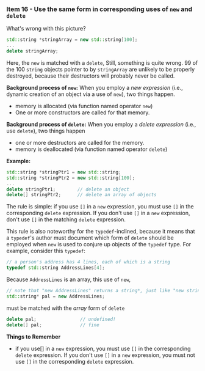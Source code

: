 ### Item 16 - Use the same form in corresponding uses of `new` and `delete`
What's wrong with this picture?
```C++
std::string *stringArray = new std::string[100];
...
delete stringArray;
```
Here, the `new` is matched with a `delete`, Still, something is quite wrong. 99 of the 100 `string` objects pointer to by `stringArray` are unlikely to be properly destroyed, because their destructors will probably never be called.

**Background process of `new`:** When you employ a _new expression_ (i.e., dynamic creation of an object via a use of `new`), two things happen.
* memory is allocated (via function named operator `new`)
* One or more constructors are called for that memory.

**Background process of `delete`:** When you employ a _delete expression_ (i.e., use `delete`), two things happen
* one or more destructors are called for the memory.
* memory is deallocated (via function named operator `delete`)

**Example:**
```C++
std::string *stringPtr1 = new std::string;
std::string *stringPtr2 = new std::string[100];
...
delete stringPtr1;        // delete an object
delete[] stringPtr2;      // delete an array of objects
```
The rule is simple: if you use `[]` in a `new` expression, you must use `[]` in the corresponding `delete` expression. If you don't use `[]` in a `new` expression, don't use `[]` in the matching `delete` expression.

This rule is also noteworthy for the `typedef`-inclined, because it means that a `typedef`'s author must document which form of `delete` should be employed when  `new` is used to conjure up objects of the `typedef` type. For example, consider this `typedef`:
```C++
// a person's address has 4 lines, each of which is a string
typedef std::string AddressLines[4];
```
Because `AddressLines` is an array, this use of `new`,
```C++
// note that "new AddressLines" returns a string*, just like "new string[4]" would
std::string* pal = new AddressLines;
```
must be matched with the _array_ form of `delete`
```C++
delete pal;                // undefined!
delete[] pal;              // fine
```

**Things to Remember**
* if you use[] in a `new` expression, you must use `[]` in the corresponding `delete` expression. If you don't use `[]` in a `new` expression, you must not use `[]` in the corresponding `delete` expression.




